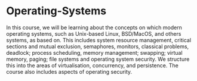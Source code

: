 # Operating-Systems

In this course, we will be learning about the concepts on which modern operating systems, such as Unix-based Linux, BSD/MacOS, and others systems, as based on.  This includes system resource management, critical sections and mutual exclusion, semaphores, monitors, classical problems, deadlock; process scheduling, memory management; swapping; virtual memory, paging; file systems and operating system security. We structure this into the areas of virtualisation, concurrency, and persistence.  The course also includes aspects of operating security. 
